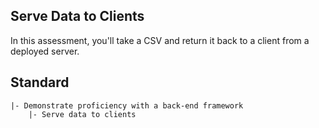 ## Serve Data to Clients

In this assessment, you'll take a CSV and return it back to a client from a deployed server.

## Standard

```
|- Demonstrate proficiency with a back-end framework
    |- Serve data to clients
```
